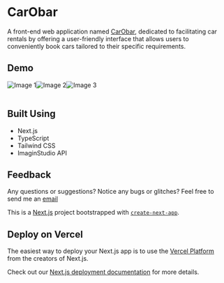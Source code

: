 # CarObar
A front-end web application named [CarObar](https://car-rental-i2g3.vercel.app/), dedicated to facilitating car rentals by offering a user-friendly interface that allows users to conveniently book cars tailored to their specific requirements.

## Demo

<table>
  <tr>
     <img src="https://github.com/AmbreshKumarSaini/car_rental/assets/92514207/48a074e8-14c5-4ec5-9ab7-0059b5ceba0d" alt="Image 1">
  <img src="https://github.com/AmbreshKumarSaini/car_rental/assets/92514207/475b26e2-23a7-4c21-a006-cfdabc5e70a2" alt="Image 2">
  <img src="https://github.com/AmbreshKumarSaini/car_rental/assets/92514207/efee99cd-3dd8-41ff-b3c7-d283ab7dba7f" alt="Image 3">
  </tr>
</table>





## Built Using
- Next.js
- TypeScript
- Tailwind CSS
- ImaginStudio API

## Feedback
Any questions or suggestions? Notice any bugs or glitches? Feel free to send me an [email](sainikumar368@gmail.com)

This is a [Next.js](https://nextjs.org/) project bootstrapped with [`create-next-app`](https://github.com/vercel/next.js/tree/canary/packages/create-next-app).

## Deploy on Vercel

The easiest way to deploy your Next.js app is to use the [Vercel Platform](https://vercel.com/new?utm_medium=default-template&filter=next.js&utm_source=create-next-app&utm_campaign=create-next-app-readme) from the creators of Next.js.

Check out our [Next.js deployment documentation](https://nextjs.org/docs/deployment) for more details.
